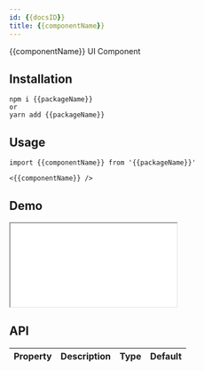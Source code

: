 ```yaml
---
id: {{docsID}}
title: {{componentName}}
---
```


{{componentName}} UI Component

## Installation
```
npm i {{packageName}}
or
yarn add {{packageName}}
```

## Usage
```
import {{componentName}} from '{{packageName}}'

<{{componentName}} />

```

## Demo

<iframe src="/storybook-static/iframe.html?id=components-{{docsID}}--default"></iframe>

## API

| Property | Description | Type | Default |
| --- | --- | --- | --- |

